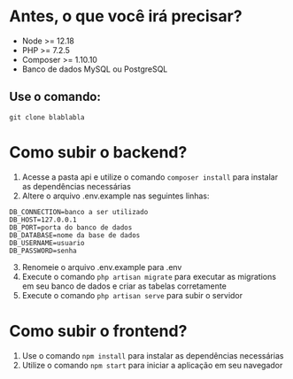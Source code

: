 # Antes, o que você irá precisar?

- Node >= 12.18
- PHP >= 7.2.5
- Composer >= 1.10.10
- Banco de dados MySQL ou PostgreSQL

## Use o comando:

```
git clone blablabla
```

# Como subir o backend?

1. Acesse a pasta api e utilize o comando `composer install` para instalar as dependências necessárias
2. Altere o arquivo .env.example nas seguintes linhas:

```
DB_CONNECTION=banco a ser utilizado
DB_HOST=127.0.0.1
DB_PORT=porta do banco de dados
DB_DATABASE=nome da base de dados
DB_USERNAME=usuario
DB_PASSWORD=senha
```

3. Renomeie o arquivo .env.example para .env
4. Execute o comando `php artisan migrate` para executar as migrations em seu banco de dados e criar as tabelas corretamente
5. Execute o comando `php artisan serve` para subir o servidor

# Como subir o frontend?

1. Use o comando `npm install` para instalar as dependências necessárias
2. Utilize o comando `npm start` para iniciar a aplicação em seu navegador
